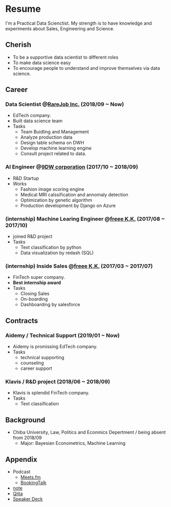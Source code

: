 # Resume 
I'm a Practical Data Scienctist. My strength is to have knowledge and experiments about Sales, Engineering and Science. 

## Cherish
- To be a supportive data scientist to different roles
- To make data science easy 
- To encourage people to understand and improve themselves via data science.

## Career 
### Data Scientist @[RareJob Inc.](https://www.rarejob.com/) (2018/09 ~ Now)
  - EdTech company.
  - Built data science team
  - Tasks
    - Team Buidling and Management
    - Analyze production data
    - Design table schema on DWH
    - Develop machine learning engine
    - Consult project related to data.

### AI Engineer @[9DW corporation](https://9dw.jp/) (2017/10 ~ 2018/09)
  - R&D Startup
  - Works
    - Fashion image scoring engine
    - Medical MRI calssification and annomaly detection
    - Optimization by genetic algorithm
    - Production development by Django on Azure

### (internship) Machine Learing Engineer @[freee K.K.](https://corp.freee.co.jp/) (2017/08 ~ 2017/10)
  - joined R&D project
  - Tasks
    - Text classification by python 
    - Data visualization by redash (SQL)

### (internship) Inside Sales @[freee K.K.](https://corp.freee.co.jp/) (2017/03 ~ 2017/07)
  - FinTech super company.
  - **Best internship award**
  - Tasks
    - Closing Sales
    - On-boarding
    - Dashboarding by salesforce
    
## Contracts
### Aidemy / Technical Support (2019/01 ~ Now)
  - Aidemy is promissing EdTech company.
  - Tasks
    - technical supporting 
    - counseling 
    - career support 

### Klavis / R&D project (2018/06 ~ 2018/09)
  - Klavis is splendid FinTech company. 
  - Tasks 
    - Text classification
    
## Background
  - Chiba University, Law, Politics and Econmics Depertment / being absent from 2018/09
    - Major: Bayesian Econometrics, Machine Learning
    
## Appendix
  - Podcast
    - [Meets.fm](https://anchor.fm/meetsfm)
    - [BookingTalk](https://anchor.fm/booking-talk)
  - [note](https://note.mu/hayata_yamamoto)
  - [Qiita](https://qiita.com/hayata-yamamoto)
  - [Speaker Deck](https://speakerdeck.com/hayata_yamamoto)
